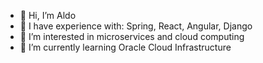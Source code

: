 - 👋 Hi, I’m Aldo
- 💪 I have experience with: Spring, React, Angular, Django
- 👀 I’m interested in microservices and cloud computing
- 🌱 I’m currently learning Oracle Cloud Infrastructure
